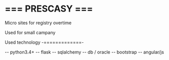 # === PRESCASY ===

Micro sites for registry overtime

Used for small campany

Used technology
-=============-

-- python3.4+
-- flask
-- sqlalchemy
-- db / oracle
-- bootstrap
-- angular/js





